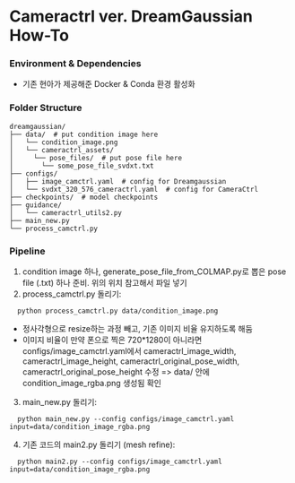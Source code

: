 # Cameractrl ver. DreamGaussian How-To

### Environment & Dependencies
- 기존 현아가 제공해준 Docker & Conda 환경 활성화

### Folder Structure
```
dreamgaussian/
├── data/  # put condition image here
│   └── condition_image.png
│   └── cameractrl_assets/
│     └── pose_files/  # put pose file here
│       └── some_pose_file_svdxt.txt
├── configs/
│   ├── image_camctrl.yaml  # config for Dreamgaussian
│   └── svdxt_320_576_cameractrl.yaml  # config for CameraCtrl
├── checkpoints/  # model checkpoints
├── guidance/
│   └── cameractrl_utils2.py
├── main_new.py
└── process_camctrl.py
```

### Pipeline
1. condition image 하나, generate_pose_file_from_COLMAP.py로 뽑은 pose file (.txt) 하나 준비. 위의 위치 참고해서 파일 넣기
2. process_camctrl.py 돌리기:
  ```
    python process_camctrl.py data/condition_image.png
  ```
  - 정사각형으로 resize하는 과정 빼고, 기존 이미지 비율 유지하도록 해둠
  - 이미지 비율이 만약 폰으로 찍은 720*1280이 아니라면 configs/image_camctrl.yaml에서 cameractrl_image_width, cameractrl_image_height, cameractrl_original_pose_width, cameractrl_original_pose_height 수정
  => data/ 안에 condition_image_rgba.png 생성됨 확인

3. main_new.py 돌리기:
  ```
    python main_new.py --config configs/image_camctrl.yaml input=data/condition_image_rgba.png
  ```
4. 기존 코드의 main2.py 돌리기 (mesh refine):
  ```
    python main2.py --config configs/image_camctrl.yaml input=data/condition_image_rgba.png
  ```